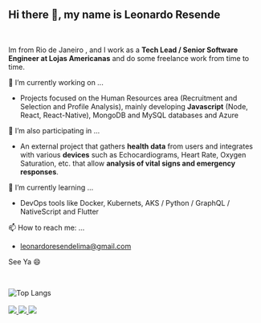 ## Hi there 👋, my name is **Leonardo Resende**

<br>

Im from Rio de Janeiro , and I work as a **Tech Lead / Senior Software Engineer at Lojas Americanas** and do some freelance work from time to time.

🔭 I’m currently working on ...

- Projects focused on the Human Resources area (Recruitment and Selection and Profile Analysis), mainly developing **Javascript** (Node, React, React-Native), MongoDB and MySQL databases and Azure 

👯 I’m also participating in ...

- An external project that gathers **health data** from users and integrates with various **devices** such as Echocardiograms, Heart Rate, Oxygen Saturation, etc. that allow **analysis of vital signs and emergency responses**.

🌱 I’m currently learning ...

- DevOps tools like Docker, Kubernets, AKS / Python / GraphQL / NativeScript and Flutter

📫 How to reach me: ...

- leonardoresendelima@gmail.com

See Ya 😄

<br>

![Top Langs](https://github-readme-stats.vercel.app/api/top-langs/?username=leonardoResendeLima&layout=compact)
 <br><br>
  <a href="https://badges.pufler.dev">
    <img src="https://badges.pufler.dev/visits/leonardoResendeLima/leonardoResendeLima?style=flat-square&color=black&logo=github">
  </a>
  <a href="https://badges.pufler.dev">
    <img src="https://badges.pufler.dev/years/leonardoResendeLima?style=flat-square&color=black&logo=github">
  </a>
  <a href="https://badges.pufler.dev">
    <img src="https://badges.pufler.dev/repos/leonardoResendeLima?style=flat-square&color=black&logo=github">
  </a>